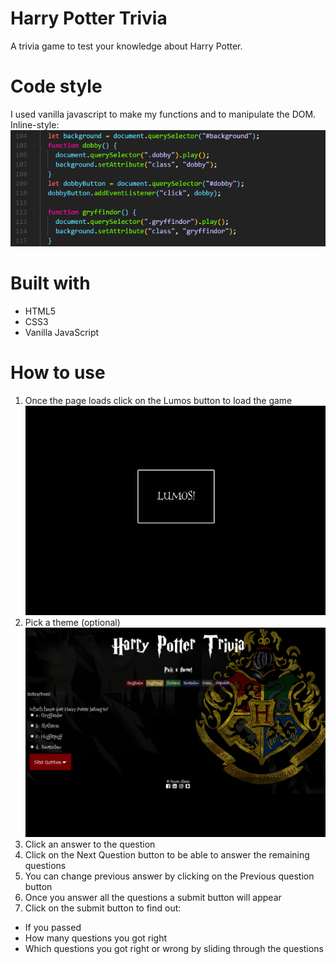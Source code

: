 # Harry Potter Trivia

A trivia game to test your knowledge about Harry Potter.

# Code style

I used vanilla javascript to make my functions and to manipulate the DOM.
Inline-style:
![javascript screenshot](/img/vanillaJS.PNG)

# Built with

- HTML5
- CSS3
- Vanilla JavaScript

# How to use

1.  Once the page loads click on the Lumos button to load the game
    ![lumos screenshot](/img/lumosImage.PNG)
2.  Pick a theme (optional)
    ![theme screenshot](/img/themeImage.PNG)
3.  Click an answer to the question
4.  Click on the Next Question button to be able to answer the remaining questions
5.  You can change previous answer by clicking on the Previous question button
6.  Once you answer all the questions a submit button will appear
7.  Click on the submit button to find out:

- If you passed
- How many questions you got right
- Which questions you got right or wrong by sliding through the questions
